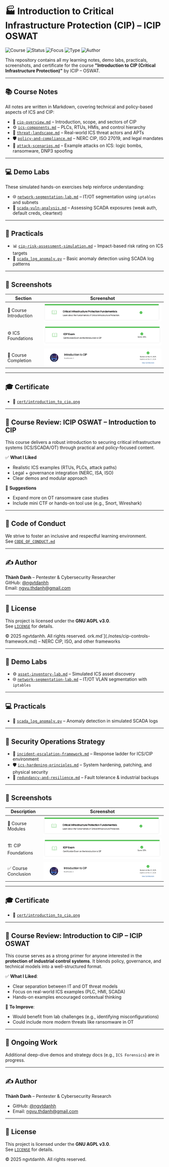 # 🏭 Introduction to Critical Infrastructure Protection (CIP) – ICIP OSWAT

![Course](https://img.shields.io/badge/OSWAT-ICIP%20Certified-brightgreen?style=flat-square&logo=fortinet)
![Status](https://img.shields.io/badge/Status-Completed-blue?style=flat-square&logo=verizon)
![Focus](https://img.shields.io/badge/Focus-ICS%20Security-orange?style=flat-square&logo=siemens)
![Type](https://img.shields.io/badge/Type-Self--Study-informational?style=flat-square&logo=openaccess)
![Author](https://img.shields.io/badge/Maintainer-Thành%20Danh-blueviolet?style=flat-square&logo=github)

This repository contains all my learning notes, demo labs, practicals, screenshots, and certificate for the course **"Introduction to CIP (Critical Infrastructure Protection)"** by ICIP – OSWAT.

---

## 📚 Course Notes

All notes are written in Markdown, covering technical and policy-based aspects of ICS and CIP:

- 🧭 [`cip-overview.md`](./notes/cip-overview.md) – Introduction, scope, and sectors of CIP  
- ⚙️ [`ics-components.md`](./notes/ics-components.md) – PLCs, RTUs, HMIs, and control hierarchy  
- 🚨 [`threat-landscape.md`](./notes/threat-landscape.md) – Real-world ICS threat actors and APTs  
- 🛡️ [`policy-and-compliance.md`](./notes/policy-and-compliance.md) – NERC CIP, ISO 27019, and legal mandates  
- 🎯 [`attack-scenarios.md`](./notes/attack-scenarios.md) – Example attacks on ICS: logic bombs, ransomware, DNP3 spoofing  

---

## 💻 Demo Labs

These simulated hands-on exercises help reinforce understanding:

- 🌐 [`network-segmentation-lab.md`](./demo/network-segmentation-lab.md) – IT/OT segmentation using `iptables` and subnets  
- 🧪 [`scada-vuln-analysis.md`](./demo/scada-vuln-analysis.md) – Assessing SCADA exposures (weak auth, default creds, cleartext)

---

## 🧠 Practicals

- 📊 [`cip-risk-assessment-simulation.md`](./practicals/cip-risk-assessment-simulation.md) – Impact-based risk rating on ICS targets  
- 🐍 [`scada_log_anomaly.py`](./practicals/scada_log_anomaly.py) – Basic anomaly detection using SCADA log patterns

---

## 📸 Screenshots

| Section                | Screenshot                                |
|------------------------|-------------------------------------------|
| 🧱 Course Introduction  | ![](./screenshots/IcIp-course-1.png)      |
| ⚙️ ICS Foundations      | ![](./screenshots/IcIp-course-2.png)      |
| 📘 Course Completion    | ![](./screenshots/IcIp-course-review.png) |

---

## 🎓 Certificate

- 📜 [`cert/introduction_to_cip.png`](./cert/introduction_to_cip.png)

---

## 📝 Course Review: ICIP OSWAT – Introduction to CIP

This course delivers a robust introduction to securing critical infrastructure systems (ICS/SCADA/OT) through practical and policy-focused content.

✅ **What I Liked**  
- Realistic ICS examples (RTUs, PLCs, attack paths)  
- Legal + governance integration (NERC, ISA, ISO)  
- Clear demos and modular approach

📌 **Suggestions**  
- Expand more on OT ransomware case studies  
- Include mini CTF or hands-on tool use (e.g., Snort, Wireshark)

---

## 🤝 Code of Conduct

We strive to foster an inclusive and respectful learning environment.  
See [`CODE_OF_CONDUCT.md`](./CODE_OF_CONDUCT.md)

---

## ✍️ Author

**Thành Danh** – Pentester & Cybersecurity Researcher  
GitHub: [@ngvtdanhh](https://github.com/ngvtdanhh)  
Email: ngvu.thdanh@gmail.com

---

## 📄 License

This project is licensed under the **GNU AGPL v3.0**.  
See [`LICENSE`](./LICENSE) for details.

© 2025 ngvtdanhh. All rights reserved.
ork.md`](./notes/cip-controls-framework.md) – NERC CIP, ISO, and other frameworks

---

## 🧪 Demo Labs

- ⚙️ [`asset-inventory-lab.md`](./demo/asset-inventory-lab.md) – Simulated ICS asset discovery
- 🌐 [`network-segmentation-lab.md`](./demo/network-segmentation-lab.md) – IT/OT VLAN segmentation with `iptables`

---

## 💻 Practicals

- 🧠 [`scada_log_anomaly.py`](./practicals/scada_log_anomaly.py) – Anomaly detection in simulated SCADA logs

---

## 🧭 Security Operations Strategy

- 🚨 [`incident-escalation-framework.md`](./strategy/incident-escalation-framework.md) – Response ladder for ICS/CIP environment
- 🛡️ [`ics-hardening-principles.md`](./strategy/ics-hardening-principles.md) – System hardening, patching, and physical security
- 🔄 [`redundancy-and-resilience.md`](./strategy/redundancy-and-resilience.md) – Fault tolerance & industrial backups

---

## 📸 Screenshots

| Description             | Screenshot                                      |
|-------------------------|-------------------------------------------------|
| 🧩 Course Modules        | ![](./screenshots/IcIp-course-1.png)            |
| 🏗️ CIP Foundations       | ![](./screenshots/IcIp-course-2.png)            |
| ✅ Course Conclusion     | ![](./screenshots/IcIp-course-review.png)       |

---

## 🎓 Certificate

- 📜 [`cert/introduction_to_cip.png`](./cert/cert/introduction_to_cip.png)

---

## 📝 Course Review: Introduction to CIP – ICIP OSWAT

This course serves as a strong primer for anyone interested in the **protection of industrial control systems**. It blends policy, governance, and technical models into a well-structured format.

✅ **What I Liked**:
- Clear separation between IT and OT threat models
- Focus on real-world ICS examples (PLC, HMI, SCADA)
- Hands-on examples encouraged contextual thinking

📌 **To Improve**:
- Would benefit from lab challenges (e.g., identifying misconfigurations)
- Could include more modern threats like ransomware in OT

---

## 🚧 Ongoing Work

Additional deep-dive demos and strategy docs (e.g., `ICS Forensics`) are in progress.

---

## ✍️ Author

**Thành Danh** – Pentester & Cybersecurity Research  

- GitHub: [@ngvtdanhh](https://github.com/ngvtdanhh)  
- Email: ngvu.thdanh@gmail.com

---

## 📄 License

This project is licensed under the **GNU AGPL v3.0**.  
See [`LICENSE`](./LICENSE) for details.

© 2025 ngvtdanhh. All rights reserved.
